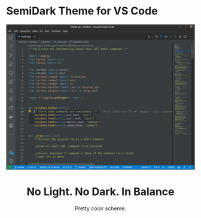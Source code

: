 # SemiDark Theme for VS Code




![SemiDark VS Code theme](screen-plus.png)

# <center> No Light.  No Dark. In Balance</center>

<center>Pretty color scheme.</center>


